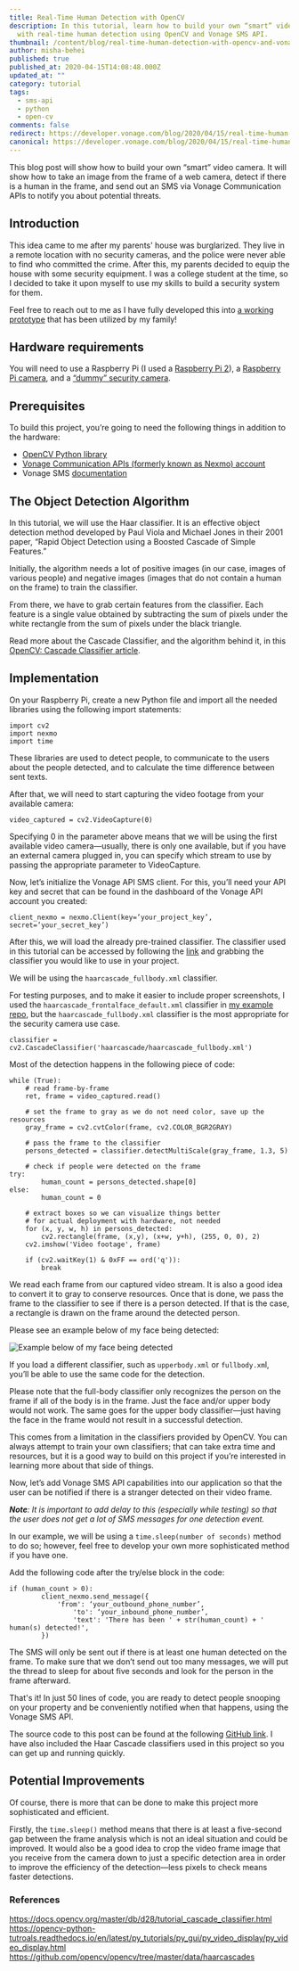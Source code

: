 ```yaml
---
title: Real-Time Human Detection with OpenCV
description: In this tutorial, learn how to build your own “smart” video camera
  with real-time human detection using OpenCV and Vonage SMS API.
thumbnail: /content/blog/real-time-human-detection-with-opencv-and-vonage-sms-api-dr/Blog_Human-Detection_1200x600.png
author: misha-behei
published: true
published_at: 2020-04-15T14:08:48.000Z
updated_at: ""
category: tutorial
tags:
  - sms-api
  - python
  - open-cv
comments: false
redirect: https://developer.vonage.com/blog/2020/04/15/real-time-human-detection-with-opencv-and-vonage-sms-api-dr
canonical: https://developer.vonage.com/blog/2020/04/15/real-time-human-detection-with-opencv-and-vonage-sms-api-dr
---
```

This blog post will show how to build your own “smart” video camera. It will show how to take an image from the frame of a web camera, detect if there is a human in the frame, and send out an SMS via Vonage Communication APIs to notify you about potential threats.

## Introduction

This idea came to me after my parents' house was burglarized. They live in a remote location with no security cameras, and the police were never able to find who committed the crime. After this, my parents decided to equip the house with some security equipment. I was a college student at the time, so I decided to take it upon myself to use my skills to build a security system for them.

Feel free to reach out to me as I have fully developed this into [a working prototype](https://github.com/behei/opencv_sms) that has been utilized by my family! 

## Hardware requirements

You will need to use a Raspberry Pi (I used a [Raspberry Pi 2](https://www.raspberrypi.org/products/raspberry-pi-2-model-b/)), a [Raspberry Pi camera](https://www.raspberrypi.org/products/camera-module-v2/), and a [“dummy” security camera](https://www.amazon.com/WALI-Security-Camera-Flashing-SDW-2/dp/B075JR53K5/ref=sr_1_7?crid=3GGNV7QL0DSHA&dchild=1&keywords=dummy+security+camera&qid=1585421371&sprefix=dummy+securi%2Caps%2C204&sr=8-7).

## Prerequisites

To build this project, you’re going to need the following things in addition to the hardware:

* [OpenCV Python library](https://pypi.org/project/opencv-python/)
* [Vonage Communication APIs (formerly known as Nexmo) account](https://dashboard.nexmo.com/sign-up?utm_source=DEV_REL&utm_medium=github&utm_campaign=https://github.com/behei/opencv_sms)
* Vonage SMS [documentation](https://developer.nexmo.com/messaging/sms/overview)

<sign-up></sign-up>

## The Object Detection Algorithm

In this tutorial, we will use the Haar classifier. It is an effective object detection method developed by Paul Viola and Michael Jones in their 2001 paper, “Rapid Object Detection using a Boosted Cascade of Simple Features.”

Initially, the algorithm needs a lot of positive images (in our case, images of various people) and negative images (images that do not contain a human on the frame) to train the classifier.

From there, we have to grab certain features from the classifier. Each feature is a single value obtained by subtracting the sum of pixels under the white rectangle from the sum of pixels under the black triangle.

Read more about the Cascade Classifier, and the algorithm behind it, in this [OpenCV: Cascade Classifier article](https://docs.opencv.org/3.4/db/d28/tutorial_cascade_classifier.html). 

## Implementation

On your Raspberry Pi, create a new Python file and import all the needed libraries using the following import statements:

```
import cv2
import nexmo
import time
```

These libraries are used to detect people, to communicate to the users about the people detected, and to calculate the time difference between sent texts.

After that, we will need to start capturing the video footage from your available camera:

```
video_captured = cv2.VideoCapture(0)
```

Specifying 0 in the parameter above means that we will be using the first available video camera—usually, there is only one available, but if you have an external camera plugged in, you can specify which stream to use by passing the appropriate parameter to VideoCapture. 

Now, let’s initialize the Vonage API SMS client. For this, you’ll need your API key and secret that can be found in the dashboard of the Vonage API account you created:

```
client_nexmo = nexmo.Client(key=’your_project_key’, secret=’your_secret_key’)
```

After this, we will load the already pre-trained classifier. The classifier used in this tutorial can be accessed by following the [link](https://github.com/opencv/opencv/tree/master/data/haarcascades) and grabbing the classifier you would like to use in your project.

We will be using the `haarcascade_fullbody.xml` classifier.

For testing purposes, and to make it easier to include proper screenshots, I used the `haarcascade_frontalface_default.xml` classifier in [my example repo](https://github.com/behei/opencv_sms), but the `haarcascade_fullbody.xml` classifier is the most appropriate for the security camera use case. 

```
classifier = cv2.CascadeClassifier('haarcascade/haarcascade_fullbody.xml')
```

Most of the detection happens in the following piece of code: 

```
while (True):
    # read frame-by-frame
    ret, frame = video_captured.read()

    # set the frame to gray as we do not need color, save up the resources
    gray_frame = cv2.cvtColor(frame, cv2.COLOR_BGR2GRAY)

    # pass the frame to the classifier
    persons_detected = classifier.detectMultiScale(gray_frame, 1.3, 5)

    # check if people were detected on the frame
try:
        human_count = persons_detected.shape[0]
else:
        human_count = 0
    
    # extract boxes so we can visualize things better
    # for actual deployment with hardware, not needed
    for (x, y, w, h) in persons_detected:
        cv2.rectangle(frame, (x,y), (x+w, y+h), (255, 0, 0), 2)    
    cv2.imshow('Video footage', frame)

    if (cv2.waitKey(1) & 0xFF == ord('q')):
        break
```

We read each frame from our captured video stream. It is also a good idea to convert it to gray to conserve resources. Once that is done, we pass the frame to the classifier to see if there is a person detected. If that is the case, a rectangle is drawn on the frame around the detected person.

Please see an example below of my face being detected: 

![Example below of my face being detected](/content/blog/real-time-human-detection-with-opencv-and-vonage-sms-api/pasted-image-0.png "Example below of my face being detected")

If you load a different classifier, such as `upperbody.xml` or `fullbody.xm`l, you’ll be able to use the same code for the detection. 

Please note that the full-body classifier only recognizes the person on the frame if all of the body is in the frame. Just the face and/or upper body would not work. The same goes for the upper body classifier—just having the face in the frame would not result in a successful detection.

This comes from a limitation in the classifiers provided by OpenCV. You can always attempt to train your own classifiers; that can take extra time and resources, but it is a good way to build on this project if you’re interested in learning more about that side of things. 

Now, let’s add Vonage SMS API capabilities into our application so that the user can be notified if there is a stranger detected on their video frame.

***Note**: It is important to add delay to this (especially while testing) so that the user does not get a lot of SMS messages for one detection event.*

In our example, we will be using a `time.sleep(number of seconds)` method to do so; however, feel free to develop your own more sophisticated method if you have one. 

Add the following code after the try/else block in the code:

```
if (human_count > 0):
        client_nexmo.send_message({
            'from': ‘your_outbound_phone_number’,
                'to': ‘your_inbound_phone_number’,
                'text': 'There has been ' + str(human_count) + ' human(s) detected!',
        })
```

The SMS will only be sent out if there is at least one human detected on the frame. 
To make sure that we don’t send out too many messages, we will put the thread to sleep for about five seconds and look for the person in the frame afterward. 

That's it! In just 50 lines of code, you are ready to detect people snooping on your property and be conveniently notified when that happens, using the Vonage SMS API.

The source code to this post can be found at the following [GitHub link](https://github.com/behei/opencv_sms). I have also included the Haar Cascade classifiers used in this project so you can get up and running quickly.

## Potential Improvements

Of course, there is more that can be done to make this project more sophisticated and efficient.

Firstly, the `time.sleep()` method means that there is at least a five-second gap between the frame analysis which is not an ideal situation and could be improved. It would also be a good idea to crop the video frame image that you receive from the camera down to just a specific detection area in order to improve the efficiency of the detection—less pixels to check means faster detections. 

### References

<https://docs.opencv.org/master/db/d28/tutorial_cascade_classifier.html>
<https://opencv-python-tutroals.readthedocs.io/en/latest/py_tutorials/py_gui/py_video_display/py_video_display.html>
<https://github.com/opencv/opencv/tree/master/data/haarcascades>